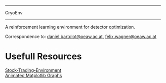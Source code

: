 *******************
CryoEnv
*******************

A reinforcement learning environment for detector optimization.

Correspondence to: daniel.bartolot@oeaw.ac.at, felix.wagner@oeaw.ac.at


# Usefull Resources
[Stock-Trading-Environment](https://github.com/notadamking/Stock-Trading-Environment)<br>
[Animated Matplotlib Graphs](https://ndres.me/post/matplotlib-animated-gifs-easily/)